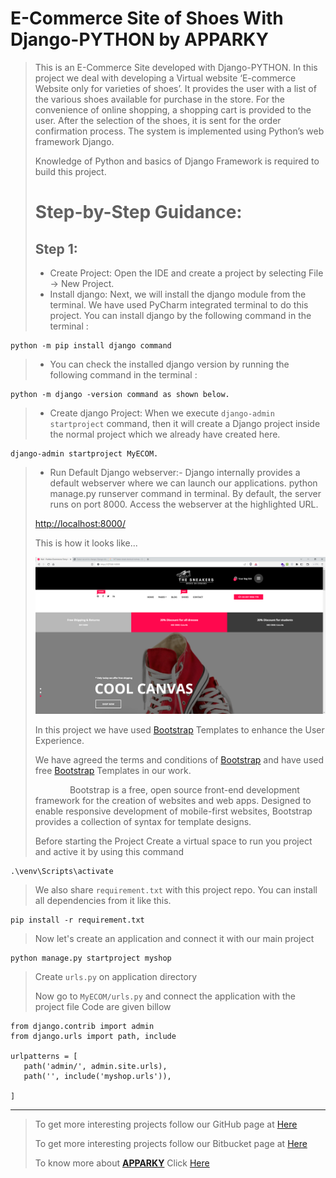 # E-Commerce Site of Shoes With Django-PYTHON by APPARKY

> This is an E-Commerce Site developed with Django-PYTHON. 
> In this project we deal with developing a Virtual website ‘E-commerce Website only for varieties of shoes’. 
> It provides the user with a list of the various shoes available for purchase in the store. 
> For the convenience of online shopping, a shopping cart is provided to the user. 
> After the selection of the shoes, it is sent for the order confirmation process. 
> The system is implemented using Python’s web framework Django. 
> 
> Knowledge of Python and basics of Django Framework is required to build this project.
> 
> 
> # Step-by-Step Guidance:
> 
> ## Step 1:
> 
> 
> - Create Project: Open the IDE and create a project by selecting File -> New Project.
> -  Install django: Next, we will install the django module from the terminal. We have used PyCharm integrated terminal to do this project. 
> You can install django by the following command in the terminal : 
> 
 ```commandline
python -m pip install django command

```
> - You can check the installed django version by running the following command in the terminal : 
> 
```commandline
python -m django -version command as shown below.
```
> - Create django Project: When we execute `django-admin startproject` command, 
> then it will create a Django project inside the normal project which we already have created here. 
> 
```commandline
django-admin startproject MyECOM.
```
> - Run Default Django webserver:- Django internally provides a default webserver where we can launch our applications. 
> python manage.py runserver command in terminal. By default, the server runs on port 8000. 
> Access the webserver at the highlighted URL.
> 
> [http://localhost:8000/](http://localhost:8000/)
> 
> 
> 
> This is how it looks like...
> 
> ![TheSnickers](ss/ss.PNG)
> 
> 
> In this project we have used [Bootstrap](https://getbootstrap.com/) Templates to enhance the User Experience.
> 
> We have agreed the terms and conditions of [Bootstrap](https://getbootstrap.com/) and have used free [Bootstrap](https://getbootstrap.com/) Templates in our work.
> 
> &nbsp; &nbsp; &nbsp; &nbsp; &nbsp; &nbsp; &nbsp; Bootstrap is a free, open source front-end development framework for the creation of websites and web apps. 
> Designed to enable responsive development of mobile-first websites, Bootstrap provides a collection of syntax for template designs.
> 
> 
> Before starting the Project Create a virtual space to run you project and active it by using this command
> 
```commandline
.\venv\Scripts\activate
```
> 
> We also share `requirement.txt` with this project repo. You can install all dependencies from it like this.
```commandline
pip install -r requirement.txt
```
> 
> 
> 
> Now let's create an application and connect it with our main project
>
```commandline
python manage.py startproject myshop
```
> 
> Create `urls.py` on application directory
> 
> Now go to `MyECOM/urls.py` and connect the application with the project file
> Code are given billow
> 
 ```commandline
from django.contrib import admin
from django.urls import path, include

urlpatterns = [
    path('admin/', admin.site.urls),
    path('', include('myshop.urls')),
    
]
```
> 
> 
> 
> 
> 
> 
> 
>
> 
> 
> 
> 
> 
-------------------
> 
> To get more interesting projects follow our GitHub page at [Here](https://github.com/Apparky)
> 
> To get more interesting projects follow our Bitbucket page at [Here](https://apparky.vercel.app/)
> 
> To know more about [__APPARKY__](https://apparky.vercel.app/) Click [Here](https://apparky.vercel.app/)




